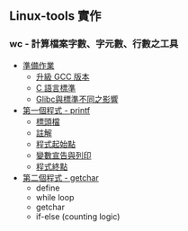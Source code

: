 ## Linux-tools 實作

### wc - 計算檔案字數、字元數、行數之工具

* [準備作業](requirements.md)
    * [升級 GCC 版本](upgrade_gcc.md)
    * [C 語言標準](version_of_c.md)
    * [Glibc與標準不同之影響](effects_of_versions.md)
* [第一個程式 - printf](wc/wc_printf.md)
    * [標頭檔](wc/wc_header.md)
    * [註解](wc/wc_comment.md)
    * [程式起始點](wc/wc_main.md)
    * [變數宣告與列印](wc/wc_declare.md)
    * [程式終點](wc/wc_terminate.md)
* [第二個程式 - getchar](wc/wc_getchar.md)
    * define
    * while loop
    * getchar
    * if-else (counting logic)
